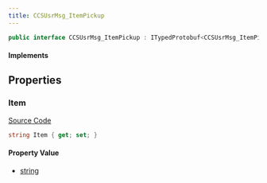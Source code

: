 ```yaml
---
title: CCSUsrMsg_ItemPickup
---
```


```csharp
public interface CCSUsrMsg_ItemPickup : ITypedProtobuf<CCSUsrMsg_ItemPickup>, INativeHandle, INetMessage<CCSUsrMsg_ItemPickup>, IDisposable
```

#### Implements

## Properties

### Item

[Source Code](https://github.com/swiftly-solution/swiftlys2/blob/beta/managed/src/SwiftlyS2.Generated/Protobufs/Interfaces/CCSUsrMsg_ItemPickup.cs#L18)

```csharp
string Item { get; set; }
```

#### Property Value

- [string](https://learn.microsoft.com/dotnet/api/system.string)

